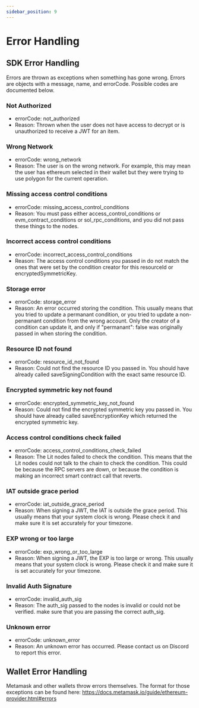 ```yaml
---
sidebar_position: 9
---
```


# Error Handling

## SDK Error Handling

Errors are thrown as exceptions when something has gone wrong. Errors are objects with a message, name, and errorCode. Possible codes are documented below.

### Not Authorized

- errorCode: not_authorized
- Reason: Thrown when the user does not have access to decrypt or is unauthorized to receive a JWT for an item.

### Wrong Network

- errorCode: wrong_network
- Reason: The user is on the wrong network. For example, this may mean the user has ethereum selected in their wallet but they were trying to use polygon for the current operation.

### Missing access control conditions

- errorCode: missing_access_control_conditions
- Reason: You must pass either access_control_conditions or evm_contract_conditions or sol_rpc_conditions, and you did not pass these things to the nodes.

### Incorrect access control conditions

- errorCode: incorrect_access_control_conditions
- Reason: The access control conditions you passed in do not match the ones that were set by the condition creator for this resourceId or encryptedSymmetricKey.

### Storage error

- errorCode: storage_error
- Reason: An error occurred storing the condition. This usually means that you tried to update a permanant condition, or you tried to update a non-permanant condition from the wrong account. Only the creator of a condition can update it, and only if \"permanant\": false was originally passed in when storing the condition.

### Resource ID not found

- errorCode: resource_id_not_found
- Reason: Could not find the resource ID you passed in. You should have already called saveSigningCondition with the exact same resource ID.

### Encrypted symmetric key not found

- errorCode: encrypted_symmetric_key_not_found
- Reason: Could not find the encrypted symmetric key you passed in. You should have already called saveEncryptionKey which returned the encrypted symmetric key.

### Access control conditions check failed

- errorCode: access_control_conditions_check_failed
- Reason: The Lit nodes failed to check the condition. This means that the Lit nodes could not talk to the chain to check the condition. This could be because the RPC servers are down, or because the condition is making an incorrect smart contract call that reverts.

### IAT outside grace period

- errorCode: iat_outside_grace_period
- Reason: When signing a JWT, the IAT is outside the grace period. This usually means that your system clock is wrong. Please check it and make sure it is set accurately for your timezone.

### EXP wrong or too large

- errorCode: exp_wrong_or_too_large
- Reason: When signing a JWT, the EXP is too large or wrong. This usually means that your system clock is wrong. Please check it and make sure it is set accurately for your timezone.

### Invalid Auth Signature

- errorCode: invalid_auth_sig
- Reason: The auth_sig passed to the nodes is invalid or could not be verified. make sure that you are passing the correct auth_sig.

### Unknown error

- errorCode: unknown_error
- Reason: An unknown error has occurred. Please contact us on Discord to report this error.

## Wallet Error Handling

Metamask and other wallets throw errors themselves. The format for those exceptions can be found here: https://docs.metamask.io/guide/ethereum-provider.html#errors
